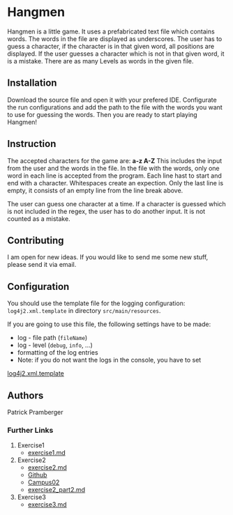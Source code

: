 # Hangmen
Hangmen is a little game. It uses a prefabricated text file which contains words. The words in the file are displayed as underscores. The user has to guess a character, if the character is in that given word, all positions are displayed. If the user guesses a character which is not in that given word, it is a mistake. There are as many Levels as words in the given file.

## Installation
Download the source file and open it with your prefered IDE. Configurate the run configurations and add the path to the file with the words you want to use for guessing the words. 
Then you are ready to start playing Hangmen!

## Instruction
The accepted characters for the game are: **a-z A-Z**
This includes the input from the user and the words in the file. In the file with the words, only one word in each line is accepted from the program. Each line hast to start and end with a character. Whitespaces create an expection. Only the last line is empty, it consists of an empty line from the line break above.

The user can guess one character at a time. If a character is guessed which is not included in the regex, the user has to do another input. It is not counted as a mistake. 

## Contributing
I am open for new ideas. If you would like to send me some new stuff, please send it via email.

## Configuration
You should use the template file for the logging configuration:
`log4j2.xml.template` in directory `src/main/resources`.

If you are going to use this file, the following settings have to be made:
- log - file path (`fileName`)
- log - level (`debug`, `info`, ...)
- formatting of the log entries 
- Note: if you do not want the logs in the console, you have to set <Configuration status="off">

[log4j2.xml.template](./src/main/resources/log4j2.xml.template)


## Authors
Patrick Pramberger

### Further Links

1. Exercise1
    - [exercise1.md](./exercise1.md)
2. Exercise2
    - [exercise2.md](./exercise2.md)
    - [Github](https://github.com/prambergerpat)
    - [Campus02](https://www.campus02.at)
    - [exercise2_part2.md](./exercise2_part2.md)
3. Exercise3
   - [exercise3.md](./exercise3.md)
